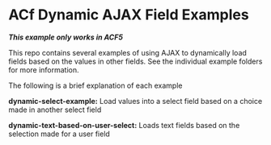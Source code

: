 # ACf Dynamic AJAX Field Examples

***This example only works in ACF5***

This repo contains several examples of using AJAX to dynamically load fields based on the values
in other fields. See the individual example folders for more information.

The following is a brief explanation of each example

**dynamic-select-example:** Load values into a select field based on a choice made in another select field

**dynamic-text-based-on-user-select:** Loads text fields based on the selection made for a user field
